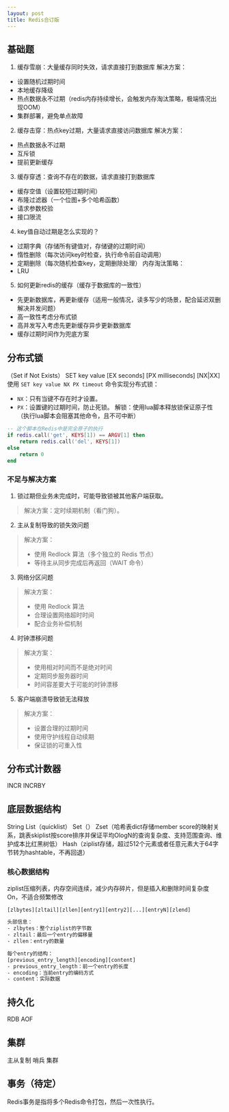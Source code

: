 ```yaml
---
layout: post
title: Redis合订版
---
```

## 基础题
1. 缓存雪崩：大量缓存同时失效，请求直接打到数据库
解决方案：
- 设置随机过期时间
- 本地缓存降级
- 热点数据永不过期（redis内存持续增长，会触发内存淘汰策略，极端情况出现OOM）
- 集群部署，避免单点故障

2. 缓存击穿：热点key过期，大量请求直接访问数据库
解决方案：
- 热点数据永不过期
- 互斥锁
- 提前更新缓存

3. 缓存穿透：查询不存在的数据，请求直接打到数据库
- 缓存空值（设置较短过期时间）
- 布隆过滤器（一个位图+多个哈希函数）
- 请求参数校验
- 接口限流

4. key值自动过期是怎么实现的？
- 过期字典（存储所有键值对，存储键的过期时间）
- 惰性删除（每次访问key时检查，执行命令前自动调用）
- 定期删除（每次随机检查key，定期删除处理）
内存淘汰策略：
- LRU

5. 如何更新redis的缓存（缓存于数据库的一致性）
- 先更新数据库，再更新缓存（适用一般情况，读多写少的场景，配合延迟双删解决并发问题）
- 高一致性考虑分布式锁
- 高并发写入考虑先更新缓存异步更新数据库
- 缓存过期时间作为兜底方案

## 分布式锁
（Set if Not Exists）
SET key value [EX seconds] [PX milliseconds] [NX|XX]
  使用 `SET key value NX PX timeout` 命令实现分布式锁：
  - `NX`：只有当键不存在时才设置。
  - `PX`：设置键的过期时间，防止死锁。
  解锁：使用lua脚本释放锁保证原子性（执行lua脚本会阻塞其他命令，且不可中断）
```lua
-- 这个脚本在Redis中是完全原子的执行
if redis.call('get', KEYS[1]) == ARGV[1] then
    return redis.call('del', KEYS[1])
else
    return 0
end
```
### 不足与解决方案
1. 锁过期但业务未完成时，可能导致锁被其他客户端获取。
> 解决方案：定时续期机制（看门狗）。

2. 主从复制导致的锁失效问题
> 解决方案：
> - 使用 Redlock 算法（多个独立的 Redis 节点）
> - 等待主从同步完成后再返回（WAIT 命令）

3. 网络分区问题
> 解决方案：
> - 使用 Redlock 算法
> - 合理设置网络超时时间
> - 配合业务补偿机制

4. 时钟漂移问题
> 解决方案：
> - 使用相对时间而不是绝对时间
> - 定期同步服务器时间
> - 时间容差要大于可能的时钟漂移

5. 客户端崩溃导致锁无法释放
> 解决方案：
> - 设置合理的过期时间
> - 使用守护线程自动续期
> - 保证锁的可重入性

## 分布式计数器
INCR
INCRBY

## 底层数据结构
String
List（quicklist）
Set（）
Zset（哈希表dict存储member score的映射关系，跳表skiplist按score排序并保证平均OlogN的查询复杂度、支持范围查询、维护成本比红黑树低）
Hash（ziplist存储，超过512个元素或者任意元素大于64字节转为hashtable，不再回退）
### 核心数据结构
ziplist压缩列表，内存空间连续，减少内存碎片，但是插入和删除时间复杂度On，不适合频繁修改
```txt
[zlbytes][zltail][zllen][entry1][entry2][...][entryN][zlend]

头部信息：
- zlbytes：整个ziplist的字节数
- zltail：最后一个entry的偏移量
- zllen：entry的数量

每个entry的结构：
[previous_entry_length][encoding][content]
- previous_entry_length：前一个entry的长度
- encoding：当前entry的编码方式
- content：实际数据
```

## 持久化
RDB
AOF

## 集群
主从复制
哨兵
集群

## 事务（待定）
Redis事务是指将多个Redis命令打包，然后一次性执行。